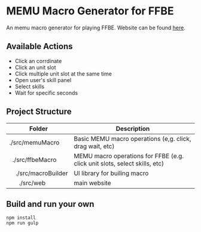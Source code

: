 # MEMU Macro Generator for FFBE

An memu macro generator for playing FFBE.
Website can be found [here](https://ffbe-memu-macro-builder.github.io/).

## Available Actions

- Click an corrdinate
- Click an unit slot
- Click multiple unit slot at the same time
- Open user's skill panel
- Select skills
- Wait for specific seconds

## Project Structure

| Folder | Description |
| ------ | ----------- |
| ./src/memuMacro | Basic MEMU macro operations (e,g. click, drag wait, etc) |
| &nbsp;&nbsp;./src/ffbeMacro | MEMU macro operations for FFBE (e.g. click unit slots, select skills, etc) |
| &nbsp;&nbsp;&nbsp;&nbsp;./src/macroBuilder | UI library for builing macro |
| &nbsp;&nbsp;&nbsp;&nbsp;&nbsp;&nbsp;./src/web | main website |

## Build and run your own

```
npm install
npm run gulp
```
